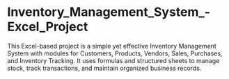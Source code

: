 # Inventory_Management_System_-Excel_Project
This Excel-based project is a simple yet effective Inventory Management System with modules for Customers, Products, Vendors, Sales, Purchases, and Inventory Tracking. It uses formulas and structured sheets to manage stock, track transactions, and maintain organized business records.
